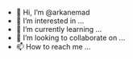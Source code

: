 - 👋 Hi, I’m @arkanemad
- 👀 I’m interested in ...
- 🌱 I’m currently learning ...
- 💞️ I’m looking to collaborate on ...
- 📫 How to reach me ...

<!---
arkanemad/arkanemad is a ✨ special ✨ repository because its `README.md` (this file) appears on your GitHub profile.
You can click the Preview link to take a look at your changes.
--->

